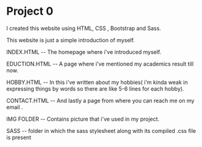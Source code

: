 # Project 0

I created this website using HTML, CSS , Bootstrap and Sass.

This website is just a simple introduction of myself. 

INDEX.HTML --  The homepage where i've introduced myself. 

EDUCTION.HTML --  A page where i've mentioned my academics result till now. 

HOBBY.HTML --  In this i've written about my hobbies( i'm kinda weak in expressing things by words so there are like 5-6 lines for each hobby). 

CONTACT.HTML -- And lastly a page from where you can reach me on my email .

IMG FOLDER -- Contains picture that i've used in my project.

SASS -- folder in which the sass stylesheet along with its compiled .css file is present 
